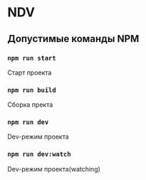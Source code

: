# NDV

## Допустимые команды NPM

### `npm run start`
Старт проекта

### `npm run build`
Сборка пректа

### `npm run dev`
Dev-режим проекта

### `npm run dev:watch`
Dev-режим проекта(watching)





